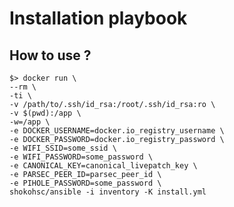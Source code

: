 # Installation playbook

## How to use ?

    $> docker run \
    --rm \
    -ti \
    -v /path/to/.ssh/id_rsa:/root/.ssh/id_rsa:ro \
    -v $(pwd):/app \
    -w=/app \
    -e DOCKER_USERNAME=docker.io_registry_username \
    -e DOCKER_PASSWORD=docker.io_registry_password \
    -e WIFI_SSID=some_ssid \
    -e WIFI_PASSWORD=some_password \
    -e CANONICAL_KEY=canonical_livepatch_key \
    -e PARSEC_PEER_ID=parsec_peer_id \
    -e PIHOLE_PASSWORD=some_password \
    shokohsc/ansible -i inventory -K install.yml

